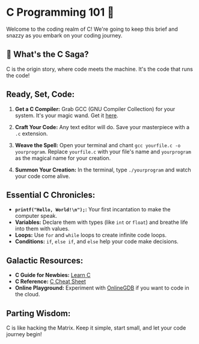 # C Programming 101 🚀

Welcome to the coding realm of C! We're going to keep this brief and snazzy as you embark on your coding journey.

## 🌟 What's the C Saga?

C is the origin story, where code meets the machine. It's the code that runs the code!

## Ready, Set, Code:

1. **Get a C Compiler:** Grab GCC (GNU Compiler Collection) for your system. It's your magic wand. Get it [here](https://gcc.gnu.org/).

2. **Craft Your Code:** Any text editor will do. Save your masterpiece with a `.c` extension.

3. **Weave the Spell:** Open your terminal and chant `gcc yourfile.c -o yourprogram`. Replace `yourfile.c` with your file's name and `yourprogram` as the magical name for your creation.

4. **Summon Your Creation:** In the terminal, type `./yourprogram` and watch your code come alive.

## Essential C Chronicles:

- **`printf("Hello, World!\n");`:** Your first incantation to make the computer speak.
- **Variables:** Declare them with types (like `int` or `float`) and breathe life into them with values.
- **Loops:** Use `for` and `while` loops to create infinite code loops.
- **Conditions:** `if`, `else if`, and `else` help your code make decisions.

## Galactic Resources:

- **C Guide for Newbies:** [Learn C](https://www.learn-c.org/)
- **C Reference:** [C Cheat Sheet](https://developerinsider.co/c-programming-language-cheat-sheet/)
- **Online Playground:** Experiment with [OnlineGDB](https://www.onlinegdb.com/online_c_compiler) if you want to code in the cloud.

## Parting Wisdom:

C is like hacking the Matrix. Keep it simple, start small, and let your code journey begin!
